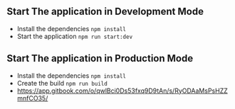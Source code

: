 ## Start The application in Development Mode
- Install the dependencies `npm install`
- Start the application `npm run start:dev`

## Start The application in Production Mode

- Install the dependencies `npm install`
- Create the build `npm run build`
- https://app.gitbook.com/o/qwlBci0Ds53fxq9D9tAn/s/RyODAaMsPsHZZmnfCO35/
